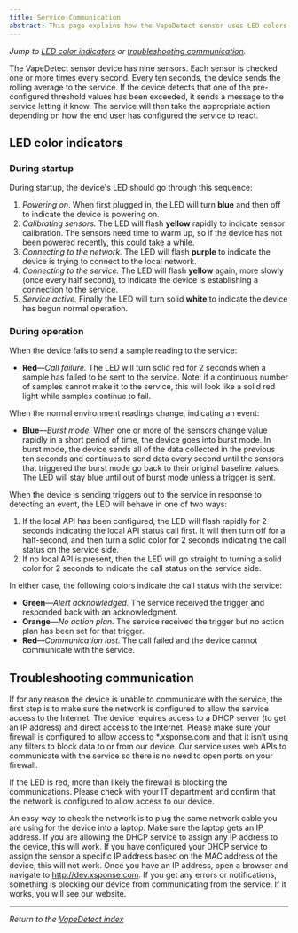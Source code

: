 ```yaml
---
title: Service Communication
abstract: This page explains how the VapeDetect sensor uses LED colors to indicate its status, and how to troubleshoot service communication issues.
---
```

*Jump to [LED color indicators](sensor-device-communication.md#led-color-indicators) or [troubleshooting communication](sensor-device-communication.md#troubleshooting-communication).*

The VapeDetect sensor device has nine sensors. Each sensor is checked one or more times every second. Every ten seconds, the device sends the rolling average to the service. If the device detects that one of the pre-configured threshold values has been exceeded, it sends a message to the service letting it know. The service will then take the appropriate action depending on how the end user has configured the service to react.

## LED color indicators 

### During startup
During startup, the device's LED should go through this sequence:

1. *Powering on*. When first plugged in, the LED will turn **blue** and then off to indicate the device is powering on.
2. *Calibrating sensors.* The LED will flash **yellow** rapidly to indicate sensor calibration. The sensors need time to warm up, so if the device has not been powered recently, this could take a while.
3. *Connecting to the network.* The LED will flash **purple** to indicate the device is trying to connect to the local network.
4. *Connecting to the service.* The LED will flash **yellow** again, more slowly (once every half second), to indicate the device is establishing a connection to the service.
5. *Service active.* Finally the LED will turn solid **white** to indicate the device has begun normal operation.

### During operation
When the device fails to send a sample reading to the service:
- **Red**—*Call failure.* The LED will turn solid red for 2 seconds when a sample has failed to be sent to the service. Note: if a continuous number of samples cannot make it to the service, this will look like a solid red light while samples continue to fail.

When the normal environment readings change, indicating an event:
- **Blue**—*Burst mode.* When one or more of the sensors change value rapidly in a short period of time, the device goes into burst mode. In burst mode, the device sends all of the data collected in the previous ten seconds and continues to send data every second until the sensors that triggered the burst mode go back to their original baseline values. The LED will stay blue until out of burst mode unless a trigger is sent.

When the device is sending triggers out to the service in response to detecting an event, the LED will behave in one of two ways:
1. If the local API has been configured, the LED will flash rapidly for 2 seconds indicating the local API status call first. It will then turn off for a half-second, and then turn a solid color for 2 seconds indicating the call status on the service side.
2. If no local API is present, then the LED will go straight to turning a solid color for 2 seconds to indicate the call status on the service side. 

In either case, the following colors indicate the call status with the service:
- **Green**—*Alert acknowledged.* The service received the trigger and responded back with an acknowledgment.
- **Orange**—*No action plan.* The service received the trigger but no action plan has been set for that trigger.
- **Red**—*Communication lost.* The call failed and the device cannot communicate with the service.

## Troubleshooting communication

If for any reason the device is unable to communicate with the service, the first step is to make sure the network is configured to allow the service access to the Internet. The device requires access to a DHCP server (to get an IP address) and direct access to the Internet. Please make sure your firewall is configured to allow access to \*.xsponse.com and that it isn’t using any filters to block data to or from our device. Our service uses web APIs to communicate with the service so there is no need to open ports on your firewall. 

If the LED is red, more than likely the firewall is blocking the communications. Please check with your IT department and confirm that the network is configured to allow access to our device.

An easy way to check the network is to plug the same network cable you are using for the device into a laptop. Make sure the laptop gets an IP address. If you are allowing the DHCP service to assign any IP address to the device, this will work. If you have configured your DHCP service to assign the sensor a specific IP address based on the MAC address of the device, this will not work. Once you have an IP address, open a browser and navigate to http://dev.xsponse.com. If you get any errors or notifications, something is blocking our device from communicating from the service. If it works, you will see our website.

___
*Return to the [VapeDetect index](index.md)*
